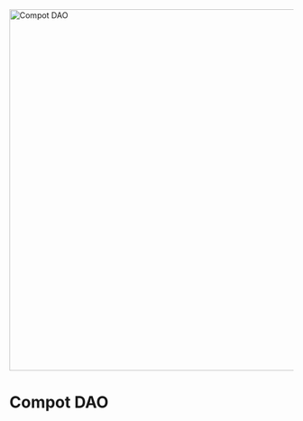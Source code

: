 <img src="https://static.tildacdn.com/tild3538-3637-4338-b238-656236663135/Group_118.png" alt="Compot DAO" width="640"/>

# Compot DAO
